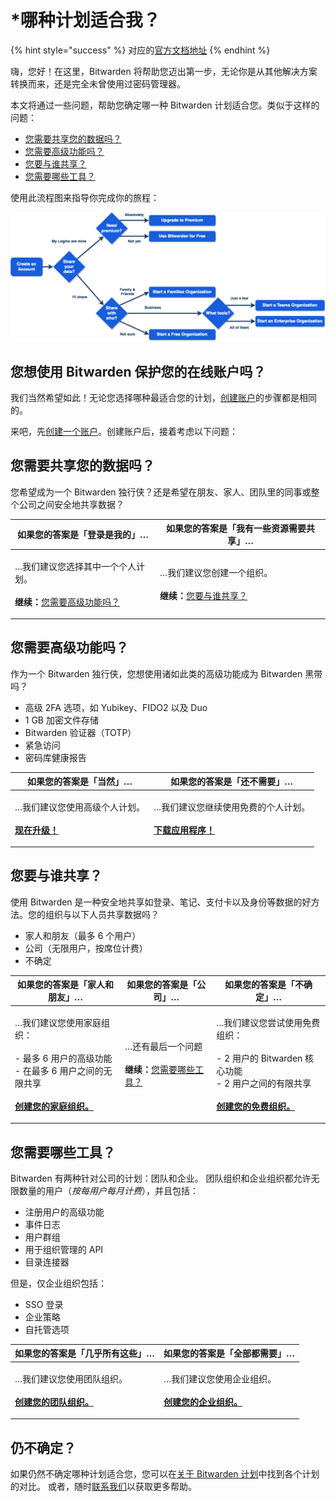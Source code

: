 # \*哪种计划适合我？

{% hint style="success" %}
对应的[官方文档地址](https://bitwarden.com/help/article/what-plan-is-right-for-me/)
{% endhint %}

嗨，您好！在这里，Bitwarden 将帮助您迈出第一步，无论你是从其他解决方案转换而来，还是完全未曾使用过密码管理器。

本文将通过一些问题，帮助您确定哪一种 Bitwarden 计划适合您。类似于这样的问题：

* [您需要共享您的数据吗？](what-plan-is-right-for-me.md#do-you-need-to-share-your-data)
* [您需要高级功能吗？](what-plan-is-right-for-me.md#do-you-need-premium-features)
* [您要与谁共享？](what-plan-is-right-for-me.md#who-will-you-share-with)
* [您需要哪些工具？](what-plan-is-right-for-me.md#what-tools-will-you-need)

使用此流程图来指导你完成你的旅程：

![哪种计划适合我？](../../.gitbook/assets/what-plan-flowchart-1.png)

## 您想使用 Bitwarden 保护您的在线账户吗？ <a href="#do-you-want-to-start-protecting-your-online-accounts-with-bitwarden" id="do-you-want-to-start-protecting-your-online-accounts-with-bitwarden"></a>

我们当然希望如此！无论您选择哪种最适合您的计划，[创建账户](https://vault.bitwarden.com/#/register)的步骤都是相同的。

来吧，先[创建一个账户](https://vault.bitwarden.com/#/register)。创建账户后，接着考虑以下问题：

## 您需要共享您的数据吗？ <a href="#do-you-need-to-share-your-data" id="do-you-need-to-share-your-data"></a>

您希望成为一个 Bitwarden 独行侠？还是希望在朋友、家人、团队里的同事或整个公司之间安全地共享数据？

| 如果您的答案是「登录是我的」…                                                                                                                       | 如果您的答案是「我有一些资源需要共享」…                                                                                                       |
| ------------------------------------------------------------------------------------------------------------------------------------- | -------------------------------------------------------------------------------------------------------------------------- |
| <p>…我们建议您选择其中一个个人计划。<br><br><strong>继续：</strong><a href="what-plan-is-right-for-me.md#do-you-need-premium-features">您需要高级功能吗？</a></p> | <p>…我们建议您创建一个组织。<br><br><strong>继续：</strong><a href="what-plan-is-right-for-me.md#who-will-you-share-with">您要与谁共享？</a></p> |

## 您需要高级功能吗？ <a href="#do-you-need-premium-features" id="do-you-need-premium-features"></a>

作为一个 Bitwarden 独行侠，您想使用诸如此类的高级功能成为 Bitwarden 黑带吗？

* 高级 2FA 选项，如 Yubikey、FIDO2 以及 Duo
* 1 GB 加密文件存储
* Bitwarden 验证器（TOTP）
* 紧急访问
* 密码库健康报告

| 如果您的答案是「当然」…                                                                                                       | 如果您的答案是「还不需要」…                                                                                          |
| ------------------------------------------------------------------------------------------------------------------ | ------------------------------------------------------------------------------------------------------- |
| <p>…我们建议您使用高级个人计划。<br><br><a href="https://vault.bitwarden.com/#/?premium=purchase"><strong>现在升级！</strong></a></p> | <p>…我们建议您继续使用免费的个人计划。<br><br><a href="https://bitwarden.com/download/"><strong>下载应用程序！</strong></a></p> |

## 您要与谁共享？ <a href="#who-will-you-share-with" id="who-will-you-share-with"></a>

使用 Bitwarden 是一种安全地共享如登录、笔记、支付卡以及身份等数据的好方法。您的组织与以下人员共享数据吗？

* 家人和朋友（最多 6 个用户）
* 公司（无限用户，按席位计费）
* 不确定

| 如果您的答案是「家人和朋友」…                                                                                                                                            | 如果您的答案是「公司」…                                                                                                             | 如果您的答案是「不确定」…                                                                                                                                                    |
| ---------------------------------------------------------------------------------------------------------------------------------------------------------- | ------------------------------------------------------------------------------------------------------------------------ | ---------------------------------------------------------------------------------------------------------------------------------------------------------------- |
| <p>…我们建议您使用家庭组织：<br><br>- 最多 6 用户的高级功能<br>- 在最多 6 用户之间的无限共享<br><br><a href="upgrade-from-individual-to-organization.md"><strong>创建您的家庭组织。</strong></a></p> | <p>…还有最后一个问题<br><br><strong>继续：</strong><a href="what-plan-is-right-for-me.md#what-tools-will-you-need">您需要哪些工具？</a></p> | <p>…我们建议您尝试使用免费组织：<br><br>- 2 用户的 Bitwarden 核心功能<br>- 2 用户之间的有限共享<br><br><a href="upgrade-from-individual-to-organization.md"><strong>创建您的免费组织。</strong></a></p> |

## 您需要哪些工具？ <a href="#what-tools-will-you-need" id="what-tools-will-you-need"></a>

Bitwarden 有两种针对公司的计划：团队和企业。 团队组织和企业组织都允许无限数量的用户（_按每用户每月计费_），并且包括：

* 注册用户的高级功能
* 事件日志
* 用户群组
* 用于组织管理的 API
* 目录连接器

但是，仅企业组织包括：

* SSO 登录
* 企业策略
* 自托管选项

| 如果您的答案是「几乎所有这些」…                                                                                                | 如果您的答案是「全部都需要」…                                                                                                 |
| --------------------------------------------------------------------------------------------------------------- | --------------------------------------------------------------------------------------------------------------- |
| <p>…我们建议您使用团队组织。<br><br><a href="upgrade-from-individual-to-organization.md"><strong>创建您的团队组织。</strong></a></p> | <p>…我们建议您使用企业组织。<br><br><a href="upgrade-from-individual-to-organization.md"><strong>创建您的企业组织。</strong></a></p> |

## 仍不确定？ <a href="#still-not-sure" id="still-not-sure"></a>

如果仍然不确定哪种计划适合您，您可以在[关于 Bitwarden 计划](about-bitwarden-plans.md)中找到各个计划的对比。 或者，随时[联系我们](https://bitwarden.com/contact/)以获取更多帮助。
